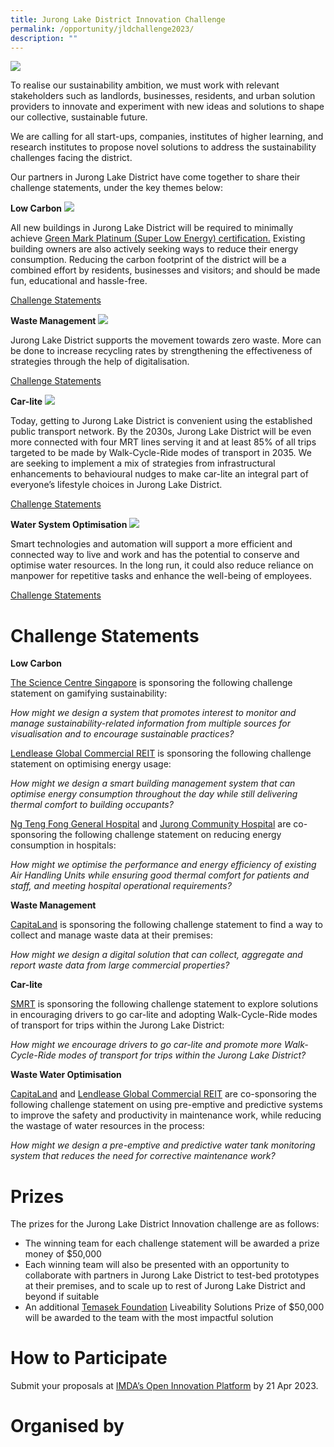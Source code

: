 ```yaml
---
title: Jurong Lake District Innovation Challenge
permalink: /opportunity/jldchallenge2023/
description: ""
---
```

![](/images/Innovation%20Challenge%202023/jld_challenge_logo.jpeg)

To realise our sustainability ambition, we must work with relevant stakeholders such as landlords, businesses, residents, and urban solution providers to innovate and experiment with new ideas and solutions to shape our collective, sustainable future.

We are calling for all start-ups, companies, institutes of higher learning, and research institutes to propose novel solutions to address the sustainability challenges facing the district.

Our partners in Jurong Lake District have come together to share their challenge statements, under the key themes below:

**Low Carbon**
![](/images/Innovation%20Challenge%202023/jld-low-carbon.jpg)

All new buildings in Jurong Lake District will be required to minimally achieve [Green Mark Platinum (Super Low Energy) certification.](https://www1.bca.gov.sg/buildsg/sustainability/green-mark-certification-scheme) Existing building owners are also actively seeking ways to reduce their energy consumption. Reducing the carbon footprint of the district will be a combined effort by residents, businesses and visitors; and should be made fun, educational and hassle-free.  
  
[Challenge Statements](https://www.smartnation.gov.sg/jldchallenge2023/#low-carbon)

**Waste Management**
![](/images/Innovation%20Challenge%202023/jld-waste-management.jpg)

Jurong Lake District supports the movement towards zero waste. More can be done to increase recycling rates by strengthening the effectiveness of strategies through the help of digitalisation.  
  
[Challenge Statements](https://www.smartnation.gov.sg/jldchallenge2023/#waste-management)

**Car-lite**
![](/images/Innovation%20Challenge%202023/jld-car-lite.jpg)

Today, getting to Jurong Lake District is convenient using the established public transport network. By the 2030s, Jurong Lake District will be even more connected with four MRT lines serving it and at least 85% of all trips targeted to be made by Walk-Cycle-Ride modes of transport in 2035. We are seeking to implement a mix of strategies from infrastructural enhancements to behavioural nudges to make car-lite an integral part of everyone’s lifestyle choices in Jurong Lake District.  
  
[Challenge Statements](https://www.smartnation.gov.sg/jldchallenge2023/#car-lite)

**Water System Optimisation**
![](/images/Innovation%20Challenge%202023/jld-water-system.jpg)

Smart technologies and automation will support a more efficient and connected way to live and work and has the potential to conserve and optimise water resources. In the long run, it could also reduce reliance on manpower for repetitive tasks and enhance the well-being of employees.  
  
[Challenge Statements](https://www.smartnation.gov.sg/jldchallenge2023/#water-system-optimisation)

# Challenge Statements
**Low Carbon**

[The Science Centre Singapore](https://www.science.edu.sg/) is sponsoring the following challenge statement on gamifying sustainability:

*How might we design a system that promotes interest to monitor and manage sustainability-related information from multiple sources for visualisation and to encourage sustainable practices?*

[Lendlease Global Commercial REIT](https://www.lendleaseglobalcommercialreit.com/) is sponsoring the following challenge statement on optimising energy usage:

*How might we design a smart building management system that can optimise energy consumption throughout the day while still delivering thermal comfort to building occupants?*

[Ng Teng Fong General Hospital](https://www.ntfgh.com.sg/) and [Jurong Community Hospital](https://www.jch.com.sg/) are co-sponsoring the following challenge statement on reducing energy consumption in hospitals:

*How might we optimise the performance and energy efficiency of existing Air Handling Units while ensuring good thermal comfort for patients and staff, and meeting hospital operational requirements?*

**Waste Management**

[CapitaLand](https://www.capitaland.com/) is sponsoring the following challenge statement to find a way to collect and manage waste data at their premises:

*How might we design a digital solution that can collect, aggregate and report waste data from large commercial properties?*

**Car-lite**

[SMRT](https://www.smrt.com.sg/) is sponsoring the following challenge statement to explore solutions in encouraging drivers to go car-lite and adopting Walk-Cycle-Ride modes of transport for trips within the Jurong Lake District:

*How might we encourage drivers to go car-lite and promote more Walk-Cycle-Ride modes of transport for trips within the Jurong Lake District?*

**Waste Water Optimisation**

[CapitaLand](https://www.capitaland.com/) and [Lendlease Global Commercial REIT](https://www.lendleaseglobalcommercialreit.com/) are co-sponsoring the following challenge statement on using pre-emptive and predictive systems to improve the safety and productivity in maintenance work, while reducing the wastage of water resources in the process:

*How might we design a pre-emptive and predictive water tank monitoring system that reduces the need for corrective maintenance work?*

# Prizes
The prizes for the Jurong Lake District Innovation challenge are as follows:

*   The winning team for each challenge statement will be awarded a prize money of $50,000
*   Each winning team will also be presented with an opportunity to collaborate with partners in Jurong Lake District to test-bed prototypes at their premises, and to scale up to rest of Jurong Lake District and beyond if suitable
*   An additional [Temasek Foundation](https://www.temasekfoundation.org.sg/) Liveability Solutions Prize of $50,000 will be awarded to the team with the most impactful solution

# How to Participate
Submit your proposals at [IMDA’s Open Innovation Platform](https://www.openinnovation.sg/imda) by 21 Apr 2023.

# Organised by




